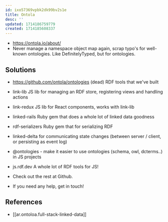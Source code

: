 ```yaml
---
id: ixo57369vpbk2dk99bv2s1e
title: Ontola
desc: ''
updated: 1714186759779
created: 1714185608337
---
```


- https://ontola.io/about/
- Never manage a namespace object map again, scrap typo's for well-known ontologies. Like DefinitelyTyped, but for ontologies. 

## Solutions

- https://github.com/ontola/ontologies (dead)
RDF tools that we've built

- link-lib JS lib for managing an RDF store, registering views and handling actions
- link-redux JS lib for React components, works with link-lib
- linked-rails Ruby gem that does a whole lot of linked data goodness
- rdf-serializers Ruby gem that for serializing RDF
- linked-delta for communicating state changes (between server / client, or persisting as event log)
- @ontologies - make it easier to use ontologies (schema, owl, dcterms..) in JS projects
- js.rdf.dev A whole lot of RDF tools for JS!
- Check out the rest at Github.
- If you need any help, get in touch!

## References

- [[ar.ontoloa.full-stack-linked-data]]